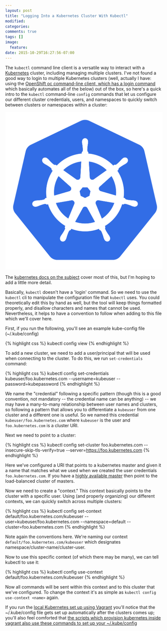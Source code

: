 ```yaml
---
layout: post
title: "Logging Into a Kubernetes Cluster With Kubectl"
modified:
categories: 
comments: true
tags: []
image:
  feature:
date: 2015-10-29T16:27:56-07:00
---
```


The `kubectl` command line client is a versatile way to interact with a [Kubernetes](http://kubernetes.io) cluster, including managing multiple clusters. I've not found a good way to login to multiple Kubernetes clusters (well, actually I have: using the [OpenShift oc command-line client, which has a login command](https://docs.openshift.com/enterprise/3.0/cli_reference/get_started_cli.html#basic-setup-and-login) which basically automates all of the below) out of the box, so here's a quick intro to the `kubectl` command-line `config` commands that let us configure our different cluster credentials, users, and namespaces to quickly switch between clusters or namespaces within a cluster:
 
![kube](/images/kube.png)

The [kubernetes docs on the subject](http://kubernetes.io/v1.0/docs/user-guide/kubeconfig-file.html) cover most of this, but I'm hoping to add a little more detail.

Basically, `kubectl` doesn't have a 'login' command. So we need to use the `kubectl` cli to manipulate the configuration file that `kubectl` uses. You could theoretically edit this by hand as well, but the tool will keep things formatted properly, and disallow characters and names that cannot be used. Nevertheless, it helps to have a convention to follow when adding to this file which we'll cover here.

First, if you run the following, you'll see an example kube-config file (~/.kube/config)

{% highlight css %}
kubectl config view
{% endhighlight %}

To add a new cluster, we need to add a user/principal that will be used when connecting to the cluster. To do this, we run `set-credentials` command:

{% highlight css %}
kubectl config set-credentials kubeuser/foo.kubernetes.com --username=kubeuser --password=kubepassword
{% endhighlight %}

We name the "credential" following a specific pattern (though this is a good convention, not mandatory -- the credential name can be anything) -- we may have a many-to-many relationship between user names and clusters, so following a pattern that allows you to differentiate a `kubeuser` from one cluster and a different one is useful. So we named this credential `kubeuser/foo.kubernetes.com` where `kubeuser` is the user and `foo.kubernetes.com` is a cluster URI. 

Next we need to point to a cluster:

{% highlight css %}
kubectl config set-cluster foo.kubernetes.com --insecure-skip-tls-verify=true --server=https://foo.kubernetes.com
{% endhighlight %}

Here we've configured a URI that points to a kubernetes master and given it a name that matches what we used when we created the user credentials `foo.kubernetes.com`. If you have a [highly available master](http://kubernetes.io/v1.0/docs/admin/high-availability.html) then point to the load-balanced cluster of masters.

Now we need to create a "context." This context basically points to the cluster with a specific user. Using (and properly organizing) our different contexts, we can quickly switch across multiple clusters:

{% highlight css %}
kubectl config set-context default/foo.kubernetes.com/kubeuser --user=kubeuser/foo.kubernetes.com --namespace=default --cluster=foo.kubernetes.com
{% endhighlight %}

Note again the conventions here. We're naming our context `default/foo.kubernetes.com/kubeuser` which designates namespace/cluster-name/cluster-user.  

Now to use this specific context (of which there may be many), we can tell kubectl to use it:

{% highlight css %}
kubectl config use-context default/foo.kubernetes.com/kubeuser
{% endhighlight %}

Now all commands will be sent within this context and to this cluster that we've configured. To change the context it's as simple as `kubectl config use-context <name>` again. 


If you run the [local Kubernetes set up using Vagrant](http://kubernetes.io/v1.0/docs/getting-started-guides/vagrant.html) you'll notice that the ~/.kube/config file gets set up automatically after the clusters comes up; you'll also feel comforted that  [the scripts which provision kubernetes inside vagrant also use these commands to set up your ~/.kube/config](https://github.com/christian-posta/kubernetes/blob/master/cluster/common.sh#L49-49)